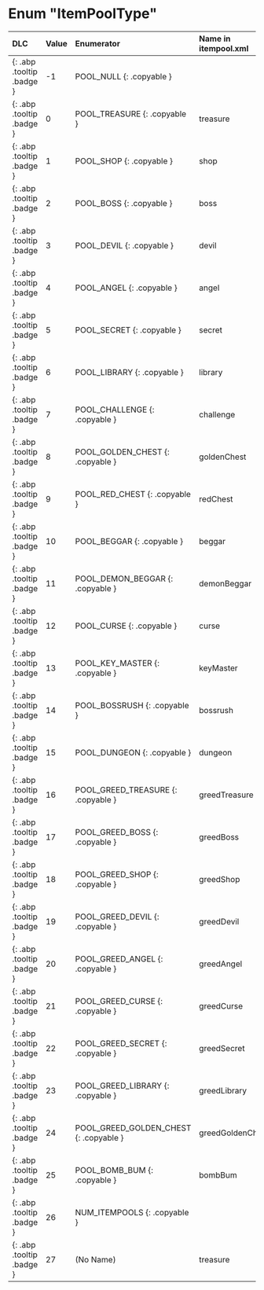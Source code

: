 # Enum "ItemPoolType"
|DLC|Value|Enumerator| Name in itempool.xml |Comment|
|:--|:--|:--|:--|:--|
|[ ](#){: .abp .tooltip .badge }|-1 |POOL_NULL {: .copyable } |  |  | 
|[ ](#){: .abp .tooltip .badge }|0 |POOL_TREASURE {: .copyable } | treasure | | 
|[ ](#){: .abp .tooltip .badge }|1 |POOL_SHOP {: .copyable } | shop |  | 
|[ ](#){: .abp .tooltip .badge }|2 |POOL_BOSS {: .copyable } | boss |  |
|[ ](#){: .abp .tooltip .badge }|3 |POOL_DEVIL {: .copyable } | devil |  |
|[ ](#){: .abp .tooltip .badge }|4 |POOL_ANGEL {: .copyable } | angel |  |
|[ ](#){: .abp .tooltip .badge }|5 |POOL_SECRET {: .copyable } | secret |  |
|[ ](#){: .abp .tooltip .badge }|6 |POOL_LIBRARY {: .copyable } | library |  |
|[ ](#){: .abp .tooltip .badge }|7 |POOL_CHALLENGE {: .copyable } | challenge |  |
|[ ](#){: .abp .tooltip .badge }|8 |POOL_GOLDEN_CHEST {: .copyable } | goldenChest |  |
|[ ](#){: .abp .tooltip .badge }|9 |POOL_RED_CHEST {: .copyable } | redChest |  |
|[ ](#){: .abp .tooltip .badge }|10 |POOL_BEGGAR {: .copyable } | beggar |  |
|[ ](#){: .abp .tooltip .badge }|11 |POOL_DEMON_BEGGAR {: .copyable } | demonBeggar |  |
|[ ](#){: .abp .tooltip .badge }|12 |POOL_CURSE {: .copyable } | curse |  |
|[ ](#){: .abp .tooltip .badge }|13 |POOL_KEY_MASTER {: .copyable } | keyMaster |  |
|[ ](#){: .abp .tooltip .badge }|14 |POOL_BOSSRUSH {: .copyable } | bossrush |  |
|[ ](#){: .abp .tooltip .badge }|15 |POOL_DUNGEON {: .copyable } | dungeon |  |
|[ ](#){: .abp .tooltip .badge }|16 |POOL_GREED_TREASURE {: .copyable } | greedTreasure |  |
|[ ](#){: .abp .tooltip .badge }|17 |POOL_GREED_BOSS {: .copyable } | greedBoss |  |
|[ ](#){: .abp .tooltip .badge }|18 |POOL_GREED_SHOP {: .copyable } | greedShop |  |
|[ ](#){: .abp .tooltip .badge }|19 |POOL_GREED_DEVIL {: .copyable } | greedDevil |  |
|[ ](#){: .abp .tooltip .badge }|20 |POOL_GREED_ANGEL {: .copyable } | greedAngel |  |
|[ ](#){: .abp .tooltip .badge }|21 |POOL_GREED_CURSE {: .copyable } | greedCurse |  |
|[ ](#){: .abp .tooltip .badge }|22 |POOL_GREED_SECRET {: .copyable } | greedSecret |  |
|[ ](#){: .abp .tooltip .badge }|23 |POOL_GREED_LIBRARY {: .copyable } | greedLibrary |  |
|[ ](#){: .abp .tooltip .badge }|24 |POOL_GREED_GOLDEN_CHEST {: .copyable } | greedGoldenChest |  |
|[ ](#){: .abp .tooltip .badge }|25 |POOL_BOMB_BUM {: .copyable } | bombBum |  |
|[ ](#){: .abp .tooltip .badge }|26 |NUM_ITEMPOOLS {: .copyable } |  |  |
|[ ](#){: .abp .tooltip .badge }|27 | (No Name) | treasure | This itempool is the exact same as "POOL_TREASURE". | 
